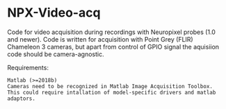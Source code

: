 # NPX-Video-acq

Code for video acquisition during recordings with Neuropixel probes (1.0 and newer).
Code is written for acquisition with Point Grey (FLIR) Chameleon 3 cameras, but apart from control of GPIO signal the aquisiion code should be camera-agnostic. 

Requirements:

    Matlab (>=2018b)
    Cameras need to be recognized in Matlab Image Acquisition Toolbox. This could require intallation of model-specific drivers and matlab adaptors.

